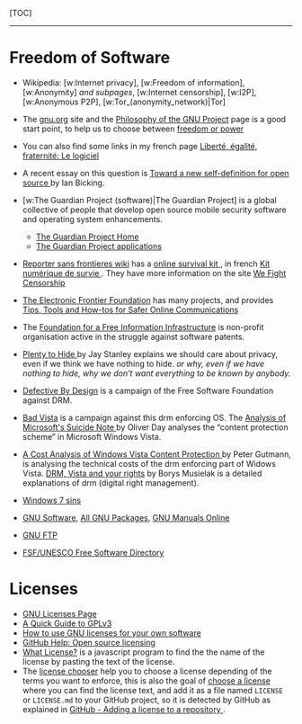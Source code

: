 <!--
.. description:
.. date: 2016-05-03
.. slug: freedom
.. tags:
.. link:
.. book: mzlinux
.. title: Freedom of information
-->

[TOC]

-----------------




# Freedom of Software

-   Wikipedia: [w:Internet privacy], [w:Freedom of information],
    [w:Anonymity] _and subpages_, [w:Internet censorship], [w:I2P],
    [w:Anonymous P2P], [w:Tor_(anonymity_network)|Tor]
-   The [gnu.org](http://www.gnu.org/) site and the
    [Philosophy of the GNU Project](http://www.gnu.org/philosophy/philosophy.html)
    page is a good start point, to help us to choose between
    [freedom or power](http://www.gnu.org/philosophy/freedom-or-power.html)
-   You can also find some links in my french page
    [Liberté, égalité, fraternité: Le logiciel](/node/225)
-   A recent essay on this question is
    [Toward a new self-definition for open source
    ](http://blog.ianbicking.org/2009/09/10/a-new-self-definition-for-foss/)
    by Ian Bicking.
-   [w:The Guardian Project (software)|The Guardian Project] is a
    global collective of people that develop open source mobile
    security software and operating system enhancements.
    -   [The Guardian Project Home](https://guardianproject.info/)
    -   [The Guardian Project applications](https://guardianproject.info/apps/)
-   [Reporter sans frontieres wiki](https://wiki.rsf.org/doku.php)
    has a [online survival kit
    ](https://wiki.rsf.org/doku.php?id=en:online_survival_kit_management),
    in french [Kit numérique de survie
    ](https://wiki.rsf.org/doku.php?id=fr:online_survival_kit_management).
    They have more information on the site
    [We Fight Censorship
    ](https://wefightcensorship.org/online-survival-kithtml.html)
-   [The Electronic Frontier Foundation](https://www.eff.org/)
    has many projects, and provides
    [Tips, Tools and How-tos for Safer Online Communications
    ](https://ssd.eff.org/)
-   The
    [Foundation for a Free Information Infrastructure](http://www.ffii.org/)
    is non-profit organisation active in the struggle against software
    patents.
-   [Plenty to Hide
    ](http://www.aclu.org/blog/technology-and-liberty-national-security/plenty-hide)
    by Jay Stanley explains we should care about privacy,
    even if we think we have nothing to hide.
    _or why, even if we have nothing to hide, why we don't want
    everything to be known by anybody._
-   [Defective By Design](http://www.defectivebydesign.org/) is a campaign
    of the Free Software Foundation  against DRM.
-   [Bad Vista](http://badvista.fsf.org/) is a campaign against this
    drm enforcing OS. The
    [Analysis of Microsoft's Suicide Note
    ](http://badvista.fsf.org/blog/analysis-of-microsofts-suicide-note-part-1)
    by Oliver Day analyses the “content protection scheme” in Microsoft
    Windows Vista.
-   [A Cost Analysis of Windows Vista Content Protection
    ](http://www.cs.auckland.ac.nz/~pgut001/pubs/vista_cost.html)
    by Peter Gutmann, is analysing the technical costs of the drm
    enforcing part of Widows Vista.
    [DRM, Vista and your rights](http://polishlinux.org/gnu/drm-vista-and-your-rights/ "article in polishlinux.org")
    by Borys Musielak is a detailed explanations of drm (digital right
    management).
-   [Windows 7 sins](http://en.windows7sins.org/)

-   [GNU Software](http://www.gnu.org/software/),
    [All GNU Packages](http://www.gnu.org/directory/GNU/),
    [GNU Manuals Online](http://www.gnu.org/manual/)
-   [GNU FTP](ftp://ftp.gnu.org/pub/gnu/)
-   [FSF/UNESCO Free Software Directory](http://directory.fsf.org/)

# Licenses
-   [GNU Licenses Page](http://www.gnu.org/licenses/licenses.html)
-   [A Quick Guide to GPLv3
    ](http://www.gnu.org/licenses/quick-guide-gplv3.html)
-   [How to use GNU licenses for your own software
    ](http://www.gnu.org/licenses/gpl-howto.html)
-   [GitHub Help: Open source licensing
    ](https://help.github.com/articles/open-source-licensing/)
-   [What License?](https://github.com/holtwick/what-license.com)
    is a javascript program to find the the name of the license
    by pasting the text of the license.
-   The [license chooser](http://three.org/openart/license_chooser/)
    help you to choose a license depending of the terms you want to
    enforce, this is also the goal of
    [choose a license](http://choosealicense.com/) where you can find
    the license text, and add it as a file named `LICENSE` or
    `LICENSE.md` to your GitHub project, so it is detected by GitHub
    as explained in [GitHub - Adding a license to a repository
    ](https://help.github.com/articles/adding-a-license-to-a-repository/).

<!--  Local Variables: -->
<!--  mode: markdown -->
<!--  ispell-local-dictionary: "english" -->
<!--  End: -->
